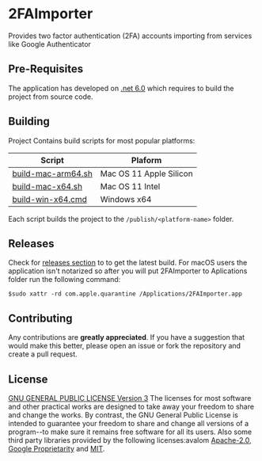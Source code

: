 # 2FAImporter

Provides two factor authentication (2FA) accounts importing from services like Google Authenticator

## Pre-Requisites

The application has developed on [.net 6.0](https://dotnet.microsoft.com/en-us/download/dotnet/6.0) which requires to build the project from source code.

## Building

Project Contains build scripts for most popular platforms:

| Script|Plaform  |
|---| --- |
| [build-mac-arm64.sh](build-mac-arm64.sh) |Mac OS 11 Apple Silicon|
| [build-mac-x64.sh](build-mac-x64.sh)     |Mac OS 11 Intel|
| [build-win-x64.cmd](build-win-x64.cmd)   |Windows x64|

Each script builds the project to the `/publish/<platform-name>` folder.

## Releases

Check for [releases section](https://github.com/vyuzhanin/TFAImporter/releases/latest) to to get the latest build. For macOS users the application isn't notarized so after you will put 2FAImporter to Aplications folder run the following command:
```shell
$sudo xattr -rd com.apple.quarantine /Applications/2FAImporter.app
```

## Contributing

Any contributions are **greatly appreciated**. If you have a suggestion that would make this better, please open an issue or fork the repository and create a pull request.

## License

[GNU GENERAL PUBLIC LICENSE Version 3](https://www.gnu.org/licenses/gpl-3.0.txt)
The licenses for most software and other practical works are designed to take away your freedom to share and change the works.  By contrast, the GNU General Public License is intended to guarantee your freedom to share and change all versions of a program--to make sure it remains free software for all its users.
Also some third party libraries provided by the following licenses:avalom [Apache-2.0](https://www.apache.org/licenses/LICENSE-2.0), [Google Proprietarity](https://github.com/protocolbuffers/protobuf/blob/main/LICENSE) and [MIT](https://opensource.org/licenses/MIT).
